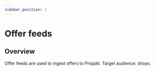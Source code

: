 ```yaml
---
sidebar_position: 1
---
```


# Offer feeds

## Overview

Offer feeds are used to ingest offers to Prisjakt. Target audience: shops.